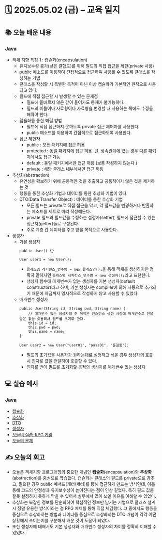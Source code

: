 # 🗓️ 2025.05.02 (금) – 교육 일지

## 📚 오늘 배운 내용

### Java

- 객체 지향 특징 1 : 캡슐화(encapsulation)
  - 유지보수성 증가(낮은 결합도)를 위해 필드의 직접 접근을 제한(private 사용)
  - public 메소드를 이용하여 간접적으로 접근하여 사용할 수 있도록 클래스를 작성하는 기법
  - 클래스를 작성할 시 특별한 목적이 아닌 이상 캡슐화가 기본적인 원칙으로 사용되고 있다.
  - 필드에 직접 접근할 시 발생할 수 있는 문제점
    - 필드에 올바르지 않은 값이 들어가도 통제가 불가능하다.
    - 필드의 이름이나 자료형이나 자료형을 변경할 때 사용하는 쪽에도 수정을 해줘야 한다.
  - 캡슐화를 통한 해결 방법
    - 필드에 직접 접근하지 못하도록 private 접근 제어자를 사용한다.
    - public 메소드를 이용하여 간접적으로 접근하도록 사용한다.
  - 접근 제한자
    - public : 모든 패키지에 접근 허용
    - protected : 동일 패키지에 접근 허용. 단, 상속관계에 있는 경우 다른 패키지에서도 접근 가능 
    - default : 동일 패키지에서만 접근 허용 (보통 작성하지 않는다.)
    - private : 해당 클래스 내부에서만 접근 허용
- 추상화(abstraction)
  - 유연성을 확보하기 위해 공통적인 것을 추출하고 공통적이지 않은 것을 제거하는 것
  - 행동을 통한 추상화 기법과 데이터를 통한 추상화 기법이 있다.
  - DTO(Data Transfer Object) : 데이터를 통한 추상화 기법
    - 모든 필드는 private로 직접 접근을 막고, 각 필드값을 변경하거나 반환하는 메소드를 세트로 미리 작성해둔다.
    - private 필드와 필드값을 수정하는 설정자(setter), 필드에 접근할 수 있는 접근자(getter)들로 구성된다.
    - 주로 계층 간 데이터를 주고 받을 목적으로 사용한다.
- 생성자
  - 기본 생성자
    ````
    public User() {}
    
    User user1 = new User();
    ````
    - `클래스명 레퍼런스_변수명 = new 클래스명();`을 통해 객체를 생성하지만 정확히 말하자면 `클래스명 레퍼런스_변수명 = new 생성자();`라고 표현한다.
    - 생성자 함수에 매개변수가 없는 생성자를 기본 생성자(default constructor)라고 하며, 기본 생성자는 compiler에 의해 자동으로 추가되기 때문에 지금까지 명시적으로 작성하지 않고 사용할 수 있었다.
  - 매개변수 생성자
    ````
    public User(String id, String pwd, String name) {
        // 매개변수 있는 생성자의 주 목적은 인스턴스 생성 시점에 매개변수로 전달 받은 값을 이용해서 필드를 초기화 한다.
        this.id = id;
        this.pwd = pwd;
        this.name = name;
    }
    
    User user2 = new User("user01", "pass01", "홍길동");
    ````
    - 필드의 초기값을 사용자가 원하는대로 설정하고 싶을 경우 생성자의 호출 시 인자로 값을 전달하여 호출할 수 있다.
    - 인자를 받아 필드를 초기화할 목적의 생성자를 매개변수 있는 생성자

## 💻 실습 예시

### Java

- [캡슐화](../src/main/java/com/chapter06_class_object/encapsulation)
- [추상화](../src/main/java/com/chapter06_class_object/abstraction)
- [DTO](../src/main/java/com/chapter06_class_object/DTO)
- [생성자](../src/main/java/com/chapter06_class_object/constructor)
- [오늘의 실습-RPG 게임](../src/main/java/com/chapter06_class_object/example)
- [오늘의 문제](../src/main/java/com/team_problem/section_250502)


## ✍️ 오늘의 회고
- 오늘은 객체지향 프로그래밍의 중요한 개념인 **캡슐화**(encapsulation)와 **추상화**(abstraction)를 중심으로 학습했다.  캡슐화는 클래스의 필드를 private으로 감추고, 필요한 경우 public 메서드(게터/세터)를 통해 접근하게 만드는 방식인데, 이를 통해 코드의 안정성과 유지보수성이 높아진다는 점이 인상 깊었다. 특히 필드 값을 잘못 설정하지 못하게 막을 수 있어서 실무에서 많이 쓰일 이유를 이해할 수 있었다.
- 추상화는 복잡한 정보를 단순화하여 핵심적인 정보만 남기는 기법으로 클래스 설계 시 정말 유용한 방식이라는 걸 RPG 예제를 통해 직접 체감했다.  그 중에서도 행동을 중심으로 추상화하는 방법과 데이터를 중심으로 추상화하는 DTO 개념이 각각 어떤 상황에서 쓰이는지를 구분해서 배운 것이 도움이 되었다.
- 또한 생성자에 대해서도 기본 생성자와 매개변수 생성자의 차이를 정확히 이해할 수 있었다.

